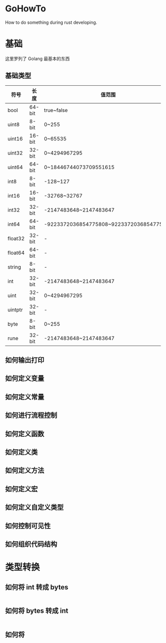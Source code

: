 # GoHowTo

How to do something during rust developing.

# 基础

这里罗列了 Golang 最基本的东西

## 基础类型

| 符号    | 长度   | 值范围                                   |
| ------- | ------ | ---------------------------------------- |
| bool    | 64-bit | true~false                               |
| uint8   | 8-bit  | 0~255                                    |
| uint16  | 16-bit | 0~65535                                  |
| uint32  | 32-bit | 0~4294967295                             |
| uint64  | 64-bit | 0~18446744073709551615                   |
| int8    | 8-bit  | -128~127                                 |
| int16   | 16-bit | -32768~32767                             |
| int32   | 32-bit | -2147483648~2147483647                   |
| int64   | 64-bit | -9223372036854775808~9223372036854775807 |
| float32 | 32-bit | -                                        |
| float64 | 64-bit | -                                        |
| string  | 8-bit  | -                                        |
| int     | 32-bit | -2147483648~2147483647                   |
| uint    | 32-bit | 0~4294967295                             |
| uintptr | 32-bit | -                                        |
| byte    | 8-bit  | 0~255                                    |
| rune    | 32-bit | -2147483648~2147483647                   |

## 如何输出打印

## 如何定义变量

## 如何定义常量

## 如何进行流程控制

## 如何定义函数

## 如何定义类

## 如何定义方法

## 如何定义宏

## 如何定义自定义类型

## 如何控制可见性

## 如何组织代码结构

# 类型转换

## 如何将 int 转成 bytes

```go

```

## 如何将 bytes 转成 int

```go

```

## 如何将
